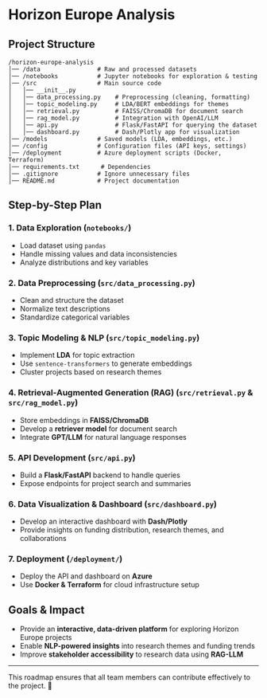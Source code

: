 # Horizon Europe Analysis

## Project Structure

```plaintext 
/horizon-europe-analysis
│── /data                # Raw and processed datasets
│── /notebooks           # Jupyter notebooks for exploration & testing
│── /src                 # Main source code
│   │── __init__.py
│   │── data_processing.py    # Preprocessing (cleaning, formatting)
│   │── topic_modeling.py     # LDA/BERT embeddings for themes
│   │── retrieval.py          # FAISS/ChromaDB for document search
│   │── rag_model.py          # Integration with OpenAI/LLM
│   │── api.py                # Flask/FastAPI for querying the dataset
│   │── dashboard.py          # Dash/Plotly app for visualization
│── /models              # Saved models (LDA, embeddings, etc.)
│── /config              # Configuration files (API keys, settings)
│── /deployment          # Azure deployment scripts (Docker, Terraform)
│── requirements.txt      # Dependencies
│── .gitignore           # Ignore unnecessary files
│── README.md            # Project documentation
```

## Step-by-Step Plan

### 1. Data Exploration (`notebooks/`)
- Load dataset using `pandas`
- Handle missing values and data inconsistencies
- Analyze distributions and key variables

### 2. Data Preprocessing (`src/data_processing.py`)
- Clean and structure the dataset
- Normalize text descriptions
- Standardize categorical variables

### 3. Topic Modeling & NLP (`src/topic_modeling.py`)
- Implement **LDA** for topic extraction
- Use `sentence-transformers` to generate embeddings
- Cluster projects based on research themes

### 4. Retrieval-Augmented Generation (RAG) (`src/retrieval.py` & `src/rag_model.py`)
- Store embeddings in **FAISS/ChromaDB**
- Develop a **retriever model** for document search
- Integrate **GPT/LLM** for natural language responses

### 5. API Development (`src/api.py`)
- Build a **Flask/FastAPI** backend to handle queries
- Expose endpoints for project search and summaries

### 6. Data Visualization & Dashboard (`src/dashboard.py`)
- Develop an interactive dashboard with **Dash/Plotly**
- Provide insights on funding distribution, research themes, and collaborations

### 7. Deployment (`/deployment/`)
- Deploy the API and dashboard on **Azure**
- Use **Docker & Terraform** for cloud infrastructure setup

## Goals & Impact
- Provide an **interactive, data-driven platform** for exploring Horizon Europe projects
- Enable **NLP-powered insights** into research themes and funding trends
- Improve **stakeholder accessibility** to research data using **RAG-LLM**

---

This roadmap ensures that all team members can contribute effectively to the project. 🚀

